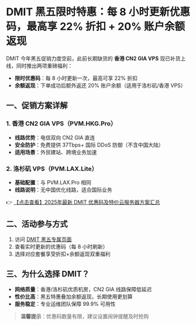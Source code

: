 # DMIT 黑五限时特惠：每 8 小时更新优惠码，最高享 22% 折扣 + 20% 账户余额返现

DMIT 今年黑五促销力度空前，此前长期缺货的 **香港 CN2 GIA VPS** 现已补货上线，同时推出两项重磅福利：
- **限时优惠码**：每 8 小时更新一次，最高可享 22% 折扣
- **余额返现**：下单成功后额外返还 20% 账户余额（适用于洛杉矶/香港 VPS）

## 一、促销方案详解

### 1. 香港 CN2 GIA VPS（PVM.HKG.Pro）
- **线路优势**：电信双向 CN2 GIA 直连
- **安全防护**：免费提供 37Tbps+ 国际 DDoS 防御（不含中国大陆）
- **适用场景**：外贸建站、跨境业务加速

### 2. 洛杉矶 VPS（PVM.LAX.Lite）
- **基础配置**：与 PVM.LAX.Pro 相同
- **线路说明**：无中国优化线路，适合国际业务

👉 [【点击查看】2025年最新 DMIT 优惠码及特价云服务器方案汇总](https://bit.ly/dmit_coupon)

## 二、活动参与方式
1. 访问 [DMIT 黑五专属页面](https://bit.ly/dmit_coupon)
2. 查看实时更新的优惠码（每 8 小时刷新）
3. 选择对应套餐享受折扣+余额返现双重福利

## 三、为什么选择 DMIT？
- **网络质量**：香港/洛杉矶优质机房，CN2 GIA 线路保障低延迟
- **性价比高**：黑五特惠叠加余额返现，长期使用更划算
- **服务稳定**：专业运维团队保障 99.9% 可用性

> **温馨提示**：优惠码数量有限，建议设置闹钟提醒及时抢购
